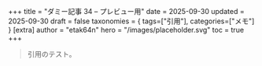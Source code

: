 +++
title = "ダミー記事 34 – プレビュー用"
date = 2025-09-30
updated = 2025-09-30
draft = false
taxonomies = { tags=["引用"], categories=["メモ"] }
[extra]
author = "etak64n"
hero = "/images/placeholder.svg"
toc = true
+++

> 引用のテスト。

